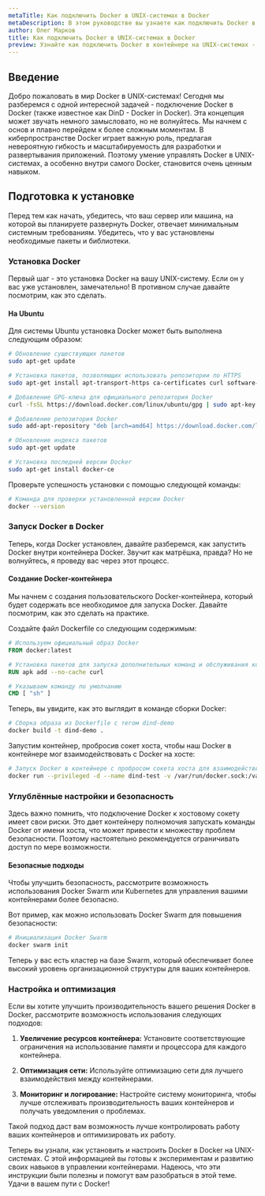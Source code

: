 ```yaml
---
metaTitle: Как подключить Docker в UNIX-системах в Docker
metaDescription: В этом руководстве вы узнаете как подключить Docker в контейнере внутри UNIX-системы - от первых шагов до продвинутых настроек и безопасности
author: Олег Марков
title: Как подключить Docker в UNIX-системах в Docker
preview: Узнайте как подключить Docker в контейнере на UNIX-системах - от установки до улучшения безопасности и производительности
---
```


## Введение

Добро пожаловать в мир Docker в UNIX-системах! Сегодня мы разберемся с одной интересной задачей - подключение Docker в Docker (также известное как DinD - Docker in Docker). Эта концепция может звучать немного замысловато, но не волнуйтесь. Мы начнем с основ и плавно перейдем к более сложным моментам. В киберпространстве Docker играет важную роль, предлагая невероятную гибкость и масштабируемость для разработки и развертывания приложений. Поэтому умение управлять Docker в UNIX-системах, а особенно внутри самого Docker, становится очень ценным навыком.

## Подготовка к установке

Перед тем как начать, убедитесь, что ваш сервер или машина, на которой вы планируете развернуть Docker, отвечает минимальным системным требованиям. Убедитесь, что у вас установлены необходимые пакеты и библиотеки.

### Установка Docker

Первый шаг - это установка Docker на вашу UNIX-систему. Если он у вас уже установлен, замечательно! В противном случае давайте посмотрим, как это сделать.

#### На Ubuntu

Для системы Ubuntu установка Docker может быть выполнена следующим образом:

```bash
# Обновление существующих пакетов
sudo apt-get update

# Установка пакетов, позволяющих использовать репозитории по HTTPS
sudo apt-get install apt-transport-https ca-certificates curl software-properties-common

# Добавление GPG-ключа для официального репозитория Docker
curl -fsSL https://download.docker.com/linux/ubuntu/gpg | sudo apt-key add -

# Добавление репозитория Docker
sudo add-apt-repository "deb [arch=amd64] https://download.docker.com/linux/ubuntu $(lsb_release -cs) stable"

# Обновление индекса пакетов
sudo apt-get update

# Установка последней версии Docker
sudo apt-get install docker-ce
```

Проверьте успешность установки с помощью следующей команды:

```bash
# Команда для проверки установленной версии Docker
docker --version
```

### Запуск Docker в Docker

Теперь, когда Docker установлен, давайте разберемся, как запустить Docker внутри контейнера Docker. Звучит как матрёшка, правда? Но не волнуйтесь, я проведу вас через этот процесс.

#### Создание Docker-контейнера

Мы начнем с создания пользовательского Docker-контейнера, который будет содержать все необходимое для запуска Docker. Давайте посмотрим, как это сделать на практике.

Создайте файл Dockerfile со следующим содержимым:

```dockerfile
# Используем официальный образ Docker
FROM docker:latest

# Установка пакетов для запуска дополнительных команд и обслуживания контейнера
RUN apk add --no-cache curl

# Указываем команду по умолчанию
CMD [ "sh" ]
```

Теперь, вы увидите, как это выглядит в команде сборки Docker:

```bash
# Сборка образа из Dockerfile с тегом dind-demo
docker build -t dind-demo .
```

Запустим контейнер, пробросив сокет хоста, чтобы наш Docker в контейнере мог взаимодействовать с Docker на хосте:

```bash
# Запуск Docker в контейнере с пробросом сокета хоста для взаимодействия
docker run --privileged -d --name dind-test -v /var/run/docker.sock:/var/run/docker.sock dind-demo
```

### Углублённые настройки и безопасность

Здесь важно помнить, что подключение Docker к хостовому сокету имеет свои риски. Это дает контейнеру полномочия запускать команды Docker от имени хоста, что может привести к множеству проблем безопасности. Поэтому настоятельно рекомендуется ограничивать доступ по мере возможности.

#### Безопасные подходы

Чтобы улучшить безопасность, рассмотрите возможность использования Docker Swarm или Kubernetes для управления вашими контейнерами более безопасно.

Вот пример, как можно использовать Docker Swarm для повышения безопасности:

```bash
# Инициализация Docker Swarm
docker swarm init
```

Теперь у вас есть кластер на базе Swarm, который обеспечивает более высокий уровень организационной структуры для ваших контейнеров.

### Настройка и оптимизация

Если вы хотите улучшить производительность вашего решения Docker в Docker, рассмотрите возможность использования следующих подходов:

1. **Увеличение ресурсов контейнера:** Установите соответствующие ограничения на использование памяти и процессора для каждого контейнера.

2. **Оптимизация сети:** Используйте оптимизацию сети для лучшего взаимодействия между контейнерами.

3. **Мониторинг и логирование:** Настройте систему мониторинга, чтобы лучше отслеживать производительность ваших контейнеров и получать уведомления о проблемах.

Такой подход даст вам возможность лучше контролировать работу ваших контейнеров и оптимизировать их работу.

Теперь вы узнали, как установить и настроить Docker в Docker на UNIX-системах. С этой информацией вы готовы к экспериментам и развитию своих навыков в управлении контейнерами. Надеюсь, что эти инструкции были полезны и помогут вам разобраться в этой теме. Удачи в вашем пути с Docker!